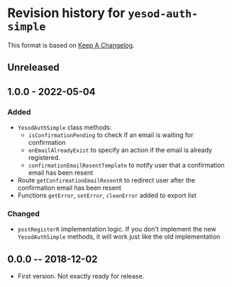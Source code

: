 # Revision history for `yesod-auth-simple`

This format is based on [Keep A Changelog](https://keepachangelog.com/en/1.0.0).

## Unreleased

## 1.0.0 - 2022-05-04

### Added

* `YesodAuthSimple` class methods:
  - `isConfirmationPending` to check if an email is waiting for confirmation
  - `onEmailAlreadyExist` to specify an action if the email is already registered.
  - `confirmationEmailResentTemplate` to notify user that a confirmation email has been resent
* Route `getConfirmationEmailResentR` to redirect user after the confirmation email has been resent
* Functions `getError`, `setError`, `cleanError` added to export list

### Changed

* `postRegisterR` implementation logic. If you don't implement the new `YesodAuthSimple` methods,
  it will work just like the old implementation

## 0.0.0  -- 2018-12-02

* First version. Not exactly ready for release.
